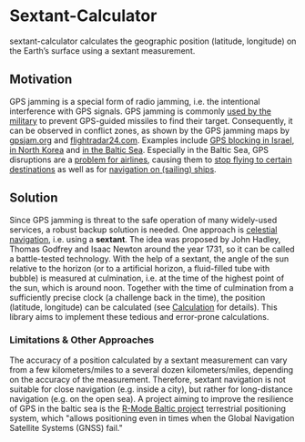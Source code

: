 # Sextant-Calculator

sextant-calculator calculates the geographic position (latitude, longitude) on the Earth’s surface using a sextant measurement.

## Motivation

GPS jamming is a special form of radio jamming, i.e. the intentional interference with GPS signals. GPS jamming is commonly [used by the military](https://www.bbc.com/news/uk-scotland-highlands-islands-43878152) to prevent GPS-guided missiles to find their target. Consequently, it can be observed in conflict zones, as shown by the GPS jamming maps by [gpsjam.org](https://gpsjam.org) and [flightradar24.com](https://www.flightradar24.com/data/gps-jamming).
Examples include [GPS blocking in Israel](https://www.bbc.com/news/world-middle-east-68734689), [in North Korea](https://www.koreatimes.co.kr/www/nation/2024/08/103_375779.html) and [in the Baltic Sea](https://www.dlr.de/en/kn/latest/news/mysterious-gps-interference-hinders-shipping-and-air-traffic). Especially in the Baltic Sea, GPS disruptions are a [problem for airlines](https://www.bbc.com/news/articles/cne900k4wvjo), causing them to [stop flying to certain destinations](https://company.finnair.com/en/media-centre/all-releases/news?id=2568789F7B492403) as well as for [navigation on (sailing) ships](https://www.yacht.de/en/sailing-knowledge/navigation/navigation-new-gps-faults-in-the-baltic-sea/).



## Solution

Since GPS jamming is threat to the safe operation of many widely-used services, a robust backup solution is needed. One approach is [celestial navigation](https://en.wikipedia.org/wiki/Celestial_navigation), i.e. using a **sextant**.
The idea was proposed by John Hadley, Thomas Godfrey and Isaac Newton around the year 1731, so it can be called a battle-tested technology.
With the help of a sextant, the angle of the sun relative to the horizon (or to a artificial horizon, a fluid-filled tube with bubble) is measured at culmination, i.e. at the time of the highest point of the sun, which is around noon. Together with the time of culmination from a sufficiently precise clock (a challenge back in the time), the position (latitude, longitude) can be calculated (see [Calculation](./doc/calculation.md) for details). This library aims to implement these tedious and error-prone calculations.

### Limitations & Other Approaches

The accuracy of a position calculated by a sextant measurement can vary from a few kilometers/miles to a several dozen kilometers/miles, depending on the accuracy of the measurement. Therefore, sextant navigation is not suitable for close navigation (e.g. inside a city), but rather for long-distance navigation (e.g. on the open sea). A project aiming to improve the resilience of GPS in the baltic sea is the [R-Mode Baltic project](https://www.r-mode-baltic.eu/about-r-mode-baltic/) terrestrial positioning system, which "allows positioning even in times when the Global Navigation Satellite Systems (GNSS) fail."
